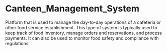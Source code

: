 # Canteen_Management_System
Platform that is used to manage the day-to-day operations of a cafeteria or other food service establishment. This type of system is typically used to keep track of food inventory, manage orders and reservations, and process payments. It can also be used to monitor food safety and compliance with regulations.
